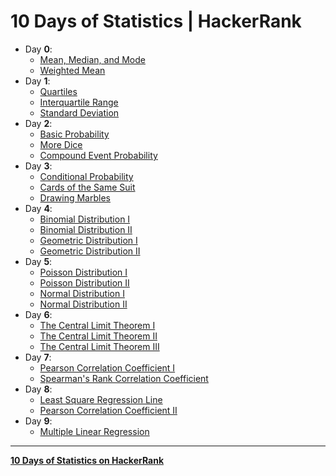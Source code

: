 # 10 Days of Statistics | HackerRank

- Day **0**:
  - [Mean, Median, and Mode](https://github.com/harshildarji/10-Days-of-Statistics/blob/master/Day%200/mean_median_mode.py)
  - [Weighted Mean](https://github.com/harshildarji/10-Days-of-Statistics/blob/master/Day%200/weighted_mean.py)
- Day **1**:
  - [Quartiles](https://github.com/harshildarji/10-Days-of-Statistics/blob/master/Day%201/quartiles.py)
  - [Interquartile Range](https://github.com/harshildarji/10-Days-of-Statistics/blob/master/Day%201/interquartile_range.py)
  - [Standard Deviation](https://github.com/harshildarji/10-Days-of-Statistics/blob/master/Day%201/standard_deviation.py)
- Day **2**:
  - [Basic Probability](https://github.com/harshildarji/10-Days-of-Statistics/blob/master/Day%202/basic_probability.md)
  - [More Dice](https://github.com/harshildarji/10-Days-of-Statistics/blob/master/Day%202/more_dice.md)
  - [ Compound Event Probability](https://github.com/harshildarji/10-Days-of-Statistics/blob/master/Day%202/compound_event_probability.md)
- Day **3**:
  - [Conditional Probability](https://github.com/harshildarji/10-Days-of-Statistics/blob/master/Day%203/conditional_probability.md)
  - [Cards of the Same Suit](https://github.com/harshildarji/10-Days-of-Statistics/blob/master/Day%203/cards_of_the_same_suit.md)
  - [Drawing Marbles](https://github.com/harshildarji/10-Days-of-Statistics/blob/master/Day%203/drawing_marbles.md)
- Day **4**:
  - [Binomial Distribution I](https://github.com/harshildarji/10-Days-of-Statistics/blob/master/Day%204/binomial_distribution_i.py)
  - [Binomial Distribution II](https://github.com/harshildarji/10-Days-of-Statistics/blob/master/Day%204/binomial_distribution_ii.py)
  - [Geometric Distribution I](https://github.com/harshildarji/10-Days-of-Statistics/blob/master/Day%204/geometric_distribution_i.py)
  - [Geometric Distribution II](https://github.com/harshildarji/10-Days-of-Statistics/blob/master/Day%204/geometric_distribution_ii.py)
- Day **5**:
  - [Poisson Distribution I](https://github.com/harshildarji/10-Days-of-Statistics/blob/master/Day%205/poisson_distribution_i.py)
  - [Poisson Distribution II](https://github.com/harshildarji/10-Days-of-Statistics/blob/master/Day%205/poisson_distribution_ii.py)
  - [Normal Distribution I](https://github.com/harshildarji/10-Days-of-Statistics/blob/master/Day%205/normal_distribution_i.py)
  - [Normal Distribution II](https://github.com/harshildarji/10-Days-of-Statistics/blob/master/Day%205/normal_distribution_ii.py)
- Day **6**:
  - [The Central Limit Theorem I](https://github.com/harshildarji/10-Days-of-Statistics/blob/master/Day%206/the_central_limit_theorem_i.py)
  - [The Central Limit Theorem II](https://github.com/harshildarji/10-Days-of-Statistics/blob/master/Day%206/the_central_limit_theorem_ii.py)
  - [The Central Limit Theorem III](https://github.com/harshildarji/10-Days-of-Statistics/blob/master/Day%206/the_central_limit_theorem_iii.py)
- Day **7**:
  - [Pearson Correlation Coefficient I](https://github.com/harshildarji/10-Days-of-Statistics/blob/master/Day%207/pearson_correlation_coefficient_i.py)
  - [Spearman's Rank Correlation Coefficient](https://github.com/harshildarji/10-Days-of-Statistics/blob/master/Day%207/spearman_rank_correlation_coefficient.py)
- Day **8**:
  - [Least Square Regression Line](https://github.com/harshildarji/10-Days-of-Statistics/blob/master/Day%208/least_square_regression_line.py)
  - [Pearson Correlation Coefficient II](https://github.com/harshildarji/10-Days-of-Statistics/blob/master/Day%208/pearson_correlation_coefficient_ii.md)
- Day **9**:
  - [Multiple Linear Regression](https://github.com/harshildarji/10-Days-of-Statistics/blob/master/Day%209/multiple_linear_regression.py)
  
---
**[10 Days of Statistics on HackerRank](https://www.hackerrank.com/domains/tutorials/10-days-of-statistics)**
